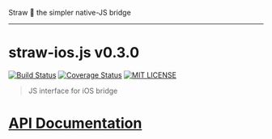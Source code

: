 Straw :tropical_drink: the simpler native-JS bridge

----
# straw-ios.js v0.3.0

[![Build Status](https://img.shields.io/travis/strawjs/straw-ios.js.svg?style=flat)](https://travis-ci.org/strawjs/straw-ios.js)
[![Coverage Status](https://coveralls.io/repos/strawjs/straw-ios.js/badge.png?branch=master)](https://coveralls.io/r/strawjs/straw-ios.js?branch=master)
[![MIT LICENSE](http://img.shields.io/badge/license-mit-blue.svg?style=flat)](https://raw.githubusercontent.com/strawjs/straw-ios.js/master/LICENSE)

> JS interface for iOS bridge

# [API Documentation](https://strawjs.github.io/straw-ios.js/doc/v0.3.0/index.html#!/api/straw.core)

